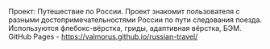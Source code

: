 Проект: Путешествие по России.
Проект знакомит пользователя с разными достопримечательностями России по пути следования поезда.
Используются флебокс-вёрстка, гриды, адаптивная вёрстка, БЭМ.
GitHub Pages - https://valmorus.github.io/russian-travel/
